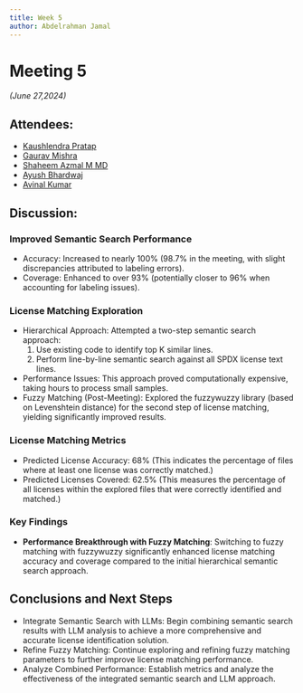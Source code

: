 ```yaml
---
title: Week 5
author: Abdelrahman Jamal
---
```

<!--
SPDX-License-Identifier: CC-BY-SA-4.0

SPDX-FileCopyrightText: 2024 Abdelrahman Jamal <abdelrahmanjamal5565@gmail.com>
-->

# Meeting 5

*(June 27,2024)*

## Attendees:
- [Kaushlendra Pratap](https://github.com/Kaushl2208)
- [Gaurav Mishra](https://github.com/GMishx)
- [Shaheem Azmal M MD](https://github.com/shaheemazmalmmd)
- [Ayush Bhardwaj](https://github.com/hastagAB)
- [Avinal Kumar](https://github.com/avinal)


## Discussion:

### Improved Semantic Search Performance
- Accuracy: Increased to nearly 100% (98.7% in the meeting, with slight discrepancies attributed to labeling errors).
- Coverage: Enhanced to over 93% (potentially closer to 96% when accounting for labeling issues).

### License Matching Exploration
- Hierarchical Approach: Attempted a two-step semantic search approach:
  1. Use existing code to identify top K similar lines.
  2. Perform line-by-line semantic search against all SPDX license text lines.
- Performance Issues: This approach proved computationally expensive, taking hours to process small samples.
- Fuzzy Matching (Post-Meeting): Explored the fuzzywuzzy library (based on Levenshtein distance) for the second step of license matching, yielding significantly improved results.

### License Matching Metrics
- Predicted License Accuracy: 68% (This indicates the percentage of files where at least one license was correctly matched.)
- Predicted Licenses Covered: 62.5% (This measures the percentage of all licenses within the explored files that were correctly identified and matched.)

### Key Findings
- **Performance Breakthrough with Fuzzy Matching**: Switching to fuzzy matching with fuzzywuzzy significantly enhanced license matching accuracy and coverage compared to the initial hierarchical semantic search approach.

## Conclusions and Next Steps
- Integrate Semantic Search with LLMs: Begin combining semantic search results with LLM analysis to achieve a more comprehensive and accurate license identification solution.
- Refine Fuzzy Matching: Continue exploring and refining fuzzy matching parameters to further improve license matching performance.
- Analyze Combined Performance: Establish metrics and analyze the effectiveness of the integrated semantic search and LLM approach.